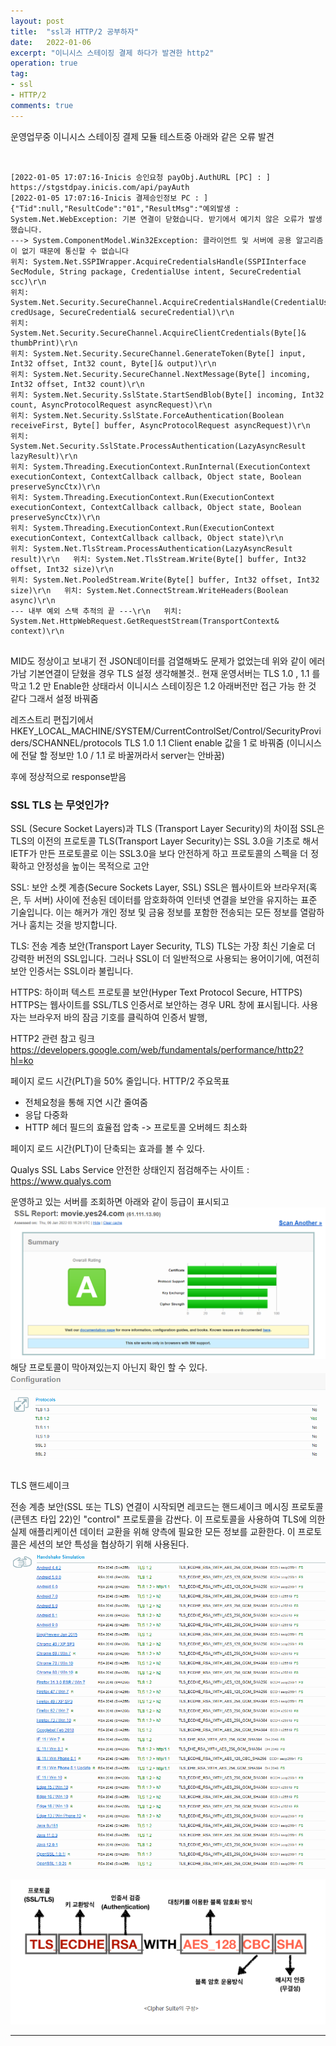 ```yaml
---
layout: post
title:  "ssl과 HTTP/2 공부하자"
date:   2022-01-06
excerpt: "이니시스 스테이징 결제 하다가 발견한 http2"
operation: true
tag:
- ssl
- HTTP/2
comments: true
---
```


운영업무중 이니시스 스테이징 결제 모듈 테스트중 아래와 같은 오류 발견

<pre><code>

[2022-01-05 17:07:16-Inicis 승인요청 payObj.AuthURL [PC] : ] https://stgstdpay.inicis.com/api/payAuth
[2022-01-05 17:07:16-Inicis 결제승인정보 PC : ] {"Tid":null,"ResultCode":"01","ResultMsg":"예외발생 : System.Net.WebException: 기본 연결이 닫혔습니다. 받기에서 예기치 않은 오류가 발생했습니다. 
---> System.ComponentModel.Win32Exception: 클라이언트 및 서버에 공용 알고리즘이 없기 때문에 통신할 수 없습니다
위치: System.Net.SSPIWrapper.AcquireCredentialsHandle(SSPIInterface SecModule, String package, CredentialUse intent, SecureCredential scc)\r\n 
위치: System.Net.Security.SecureChannel.AcquireCredentialsHandle(CredentialUse credUsage, SecureCredential& secureCredential)\r\n  
위치: System.Net.Security.SecureChannel.AcquireClientCredentials(Byte[]& thumbPrint)\r\n  
위치: System.Net.Security.SecureChannel.GenerateToken(Byte[] input, Int32 offset, Int32 count, Byte[]& output)\r\n  
위치: System.Net.Security.SecureChannel.NextMessage(Byte[] incoming, Int32 offset, Int32 count)\r\n  
위치: System.Net.Security.SslState.StartSendBlob(Byte[] incoming, Int32 count, AsyncProtocolRequest asyncRequest)\r\n  
위치: System.Net.Security.SslState.ForceAuthentication(Boolean receiveFirst, Byte[] buffer, AsyncProtocolRequest asyncRequest)\r\n  
위치: System.Net.Security.SslState.ProcessAuthentication(LazyAsyncResult lazyResult)\r\n  
위치: System.Threading.ExecutionContext.RunInternal(ExecutionContext executionContext, ContextCallback callback, Object state, Boolean preserveSyncCtx)\r\n  
위치: System.Threading.ExecutionContext.Run(ExecutionContext executionContext, ContextCallback callback, Object state, Boolean preserveSyncCtx)\r\n  
위치: System.Threading.ExecutionContext.Run(ExecutionContext executionContext, ContextCallback callback, Object state)\r\n  
위치: System.Net.TlsStream.ProcessAuthentication(LazyAsyncResult result)\r\n   위치: System.Net.TlsStream.Write(Byte[] buffer, Int32 offset, Int32 size)\r\n  
위치: System.Net.PooledStream.Write(Byte[] buffer, Int32 offset, Int32 size)\r\n   위치: System.Net.ConnectStream.WriteHeaders(Boolean async)\r\n  
--- 내부 예외 스택 추적의 끝 ---\r\n   위치: System.Net.HttpWebRequest.GetRequestStream(TransportContext& context)\r\n  

</code></pre>

MID도 정상이고 보내기 전 JSON데이터를 검열해봐도 문제가 없었는데 위와 같이 에러가남
기본연결이 닫혔을 경우 TLS 설정 생각해볼것.. 
현재 운영서버는 TLS 1.0 , 1.1 를 막고 1.2 만 Enable한 상태라서
이니시스 스테이징은 1.2 아래버전만 접근 가능 한 것 같다
그래서 설정 바꿔줌

레즈스트리 편집기에서
HKEY_LOCAL_MACHINE/SYSTEM/CurrentControlSet/Control/SecurityProviders/SCHANNEL/protocols
TLS 1.0 1.1 Client enable 값을 1 로 바꿔줌 (이니시스에 전달 할 정보만 1.0 / 1.1 로 바꿀꺼라서 server는 안바꿈)

후에 정상적으로 response받음



### SSL TLS 는 무엇인가?
SSL (Secure Socket Layers)과 TLS (Transport Layer Security)의 차이점
SSL은 TLS의 이전의 프로토콜
TLS(Transport Layer Security)는 SSL 3.0을 기초로 해서 IETF가 만든 프로토콜로 이는 SSL3.0을 보다 
안전하게 하고 프로토콜의 스펙을 더 정확하고 안정성을 높이는 목적으로 고안

SSL: 보안 소켓 계층(Secure Sockets Layer, SSL)
SSL은 웹사이트와 브라우저(혹은, 두 서버) 사이에 전송된 데이터를 암호화하여 인터넷 연결을 보안을 유지하는 표준 기술입니다. 
이는 해커가 개인 정보 및 금융 정보를 포함한 전송되는 모든 정보를 열람하거나 훔치는 것을 방지합니다.


TLS: 전송 계층 보안(Transport Layer Security, TLS)
TLS는 가장 최신 기술로 더 강력한 버전의 SSL입니다. 그러나 SSL이 더 일반적으로 사용되는 용어이기에, 여전히 보안 인증서는 SSL이라 불립니다. 


HTTPS: 하이퍼 텍스트 프로토콜 보안(Hyper Text Protocol Secure, HTTPS)
HTTPS는 웹사이트를 SSL/TLS 인증서로 보안하는 경우 URL 창에 표시됩니다. 
사용자는 브라우저 바의 잠금 기호를 클릭하여 인증서 발행, 


HTTP2 관련 참고 링크
<https://developers.google.com/web/fundamentals/performance/http2?hl=ko>

페이지 로드 시간(PLT)을 50% 줄입니다.
HTTP/2 주요목표
- 전체요청을 통해 지연 시간 줄여줌
- 응답 다중화
- HTTP 헤더 필드의 효율접 압축 -> 프로토콜 오버헤드 최소화

페이지 로드 시간(PLT)이 단축되는 효과를 볼 수 있다.


Qualys SSL Labs Service  안전한 상태인지 점검해주는 사이트 : <https://www.qualys.com>

운영하고 있는 서버를 조회하면 아래와 같이 등급이 표시되고
![TLSSSL](/IMG/postImg/sslreportbyQualys.PNG)
해당 프로토콜이 막아져있는지 아닌지 확인 할 수 있다.
![TLSSSL](/IMG/postImg/sslreportbyQualysprotocol.PNG)


TLS 핸드셰이크

전송 계층 보안(SSL 또는 TLS) 연결이 시작되면 레코드는 핸드셰이크 메시징 프로토콜(콘텐츠 타입 22)인 "control" 프로토콜을 감싼다. 
이 프로토콜을 사용하여 TLS에 의한 실제 애플리케이션 데이터 교환을 위해 양측에 필요한 모든 정보를 교환한다.
이 프로토콜은 세션의 보안 특성을 협상하기 위해 사용된다.
![TLSSSL](/IMG/postImg/TLSSSL_SAT.PNG)

![TLSSSL](/IMG/postImg/TLS_통신.PNG)




***
